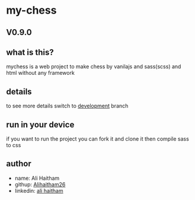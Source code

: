 # my-chess 
## V0.9.0
## what is this?
mychess is a web project to make chess by vanilajs and sass(scss) and html without any framework
## details
to see more details switch to [development](https://github.com/Alihaitham26/myChess/tree/development) branch
## run in your device
if you want to run the project you can fork it and clone it then compile sass to css
## author
* name: Ali Haitham
* githup: [Alihaitham26](https://github.com/Alihaitham26)
* linkedin: [ali haitham](https://www.linkedin.com/in/ali-haitham-a23901232)